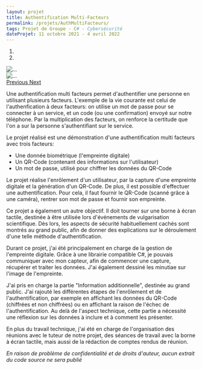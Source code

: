 ```yaml
---
layout: projet
title: Authentification Multi-Facteurs
permalink: /projets/AuthMultiFacteurs/
tags: Projet de Groupe - C# - Cybersécurité
dateProjet: 11 octobre 2021 - 4 avril 2022
---
```


<div id="carouselExampleControls" class="carousel slide mb-3" data-ride="carousel">
<ol class="carousel-indicators">
    <li data-target="#carouselExampleControls" data-slide-to="0" class="active"></li>
    <li data-target="#carouselExampleControls" data-slide-to="1"></li>
  </ol>
  <div class="carousel-inner">
    <div class="carousel-item active">
        <img src="{{ site.baseurl}}/assets/images/projets/MultiFactorsAuthentication/multiFactorsAuth2.png" class="d-block w-100 img-thumbnail" alt="...">
    </div>
    <div class="carousel-item" data-interval ="27000">
      <img src="{{ site.baseurl}}/assets/images/projets/MultiFactorsAuthentication/multiFactorsAuth1.png" class="d-block w-100 img-thumbnail" alt="...">
    </div>
  </div>
  <a class="carousel-control-prev" href="#carouselExampleControls" role="button" data-slide="prev">
    <span class="carousel-control-prev-icon" aria-hidden="true"></span>
    <span class="sr-only">Previous</span>
  </a>
  <a class="carousel-control-next" href="#carouselExampleControls" role="button" data-slide="next">
    <span class="carousel-control-next-icon" aria-hidden="true"></span>
    <span class="sr-only">Next</span>
  </a>
</div>

Une authentification multi facteurs permet d'authentifier une personne en utilisant plusieurs facteurs. L'exemple de la vie courante est celui de l'authenfication à deux facteurs: on utilise un mot de passe pour se connecter à un service, et un code (ou une confirmation) envoyé sur notre téléphone. Par la multiplication des facteurs, on renforce la certitude que l'on a sur la personne s'authentifiant sur le service.

Le projet réalisé est une démonstration d'une authentification multi facteurs avec trois facteurs:

- Une donnée biométrique (l'empreinte digitale)
- Un QR-Code (contenant des informations sur l'utilisateur)
- Un mot de passe, utilisé pour chiffrer les données du QR-Code

Le projet réalise l'enrôlement d'un utilisateur, par la capture d'une empreinte digitale et la génération d'un QR-Code. De plus, il est possible d'effectuer une authentification. Pour cela, il faut fournir le QR-Code (scanné grâce à une caméra), rentrer son mot de passe et fournir son empreinte.

Ce projet a également un autre objectif. Il doit tourner sur une borne à écran tactile, destinée à être utilisée lors d'événements de vulgarisation scientifique. Dès lors, les aspects de sécurité habituellement cachés sont montrés au grand public, afin de donner des explications sur le déroulement d'une telle méthode d'authentification. 

Durant ce projet, j'ai été principalement en charge de la gestion de l'empreinte digitale. Grâce à une librairie compatible C#, je pouvais communiquer avec mon capteur, afin de commencer une capture, récupérer et traiter les données. J'ai également dessiné les minutiae sur l'image de l'empreinte. 

J'ai pris en charge la partie "Information additionnelle", destinée au grand public. J'ai rajouté les différentes étapes de l'enrôlement et de l'authentification, par exemple en affichant les données du QR-Code (chiffrées et non chiffrées) ou en affichant la raison de l'échec de l'authentification. Au delà de l'aspect technique, cette partie a nécessité une réflexion sur les données à inclure et à comment les présenter.

En plus du travail technique, j'ai été en charge de l'organisation des réunions avec le tuteur de notre projet, des séances de travail avec la borne à écran tactile, mais aussi de la rédaction de comptes rendus de réunion.

 *En raison de problème de confidentialité et de droits d'auteur, aucun extrait du code source ne sera publié*
